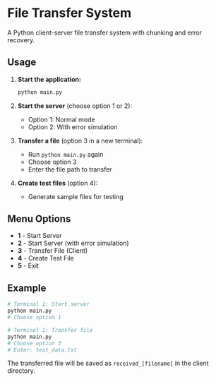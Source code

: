 # File Transfer System

A Python client-server file transfer system with chunking and error recovery.

## Usage

1. **Start the application:**

   ```bash
   python main.py
   ```

2. **Start the server** (choose option 1 or 2):

   - Option 1: Normal mode
   - Option 2: With error simulation

3. **Transfer a file** (option 3 in a new terminal):

   - Run `python main.py` again
   - Choose option 3
   - Enter the file path to transfer

4. **Create test files** (option 4):
   - Generate sample files for testing

## Menu Options

- **1** - Start Server
- **2** - Start Server (with error simulation)
- **3** - Transfer File (Client)
- **4** - Create Test File
- **5** - Exit

## Example

```bash
# Terminal 1: Start server
python main.py
# Choose option 1

# Terminal 2: Transfer file
python main.py
# Choose option 3
# Enter: test_data.txt
```

The transferred file will be saved as `received_[filename]` in the client directory.
